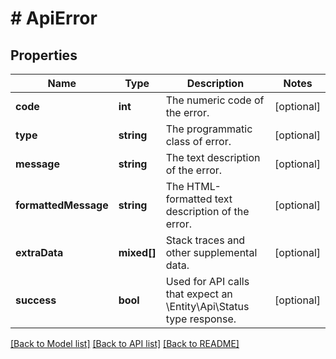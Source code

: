 # # ApiError

## Properties

Name | Type | Description | Notes
------------ | ------------- | ------------- | -------------
**code** | **int** | The numeric code of the error. | [optional]
**type** | **string** | The programmatic class of error. | [optional]
**message** | **string** | The text description of the error. | [optional]
**formattedMessage** | **string** | The HTML-formatted text description of the error. | [optional]
**extraData** | **mixed[]** | Stack traces and other supplemental data. | [optional]
**success** | **bool** | Used for API calls that expect an \\Entity\\Api\\Status type response. | [optional]

[[Back to Model list]](../../README.md#models) [[Back to API list]](../../README.md#endpoints) [[Back to README]](../../README.md)

